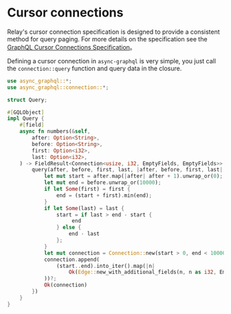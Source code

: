 # Cursor connections

Relay's cursor connection specification is designed to provide a consistent method for query paging. For more details on the specification see the [GraphQL Cursor Connections Specification](https://facebook.github.io/relay/graphql/connections.htm)。

Defining a cursor connection in `async-graphql` is very simple, you just call the `connection::query` function and query data in the closure.

```rust
use async_graphql::*;
use async_graphql::connection::*;

struct Query;

#[GQLObject]
impl Query {
    #[field]
    async fn numbers(&self,
        after: Option<String>,
        before: Option<String>,
        first: Option<i32>,
        last: Option<i32>,
    ) -> FieldResult<Connection<usize, i32, EmptyFields, EmptyFields>> {
        query(after, before, first, last, |after, before, first, last| {
            let mut start = after.map(|after| after + 1).unwrap_or(0);
            let mut end = before.unwrap_or(10000);
            if let Some(first) = first {
                end = (start + first).min(end);
            }
            if let Some(last) = last {
                start = if last > end - start {
                     end
                } else {
                    end - last
                };
            }
            let mut connection = Connection::new(start > 0, end < 10000);
            connection.append(
                (start..end).into_iter().map(|n|
                    Ok(Edge::new_with_additional_fields(n, n as i32, EmptyFields)),
            ))?;
            Ok(connection)
        })
    }
}

```
